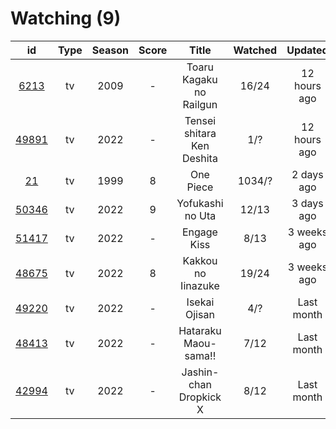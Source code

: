 # Watching (9)

|                      id                      | Type | Season | Score |            Title           | Watched |    Updated   | Start Date |
| :------------------------------------------: | :--: | :----: | :---: | :------------------------: | :-----: | :----------: | :--------: |
|  [6213](https://myanimelist.net/anime/6213)  |  tv  |  2009  |   -   |   Toaru Kagaku no Railgun  |  16/24  | 12 hours ago | 09/06/2022 |
| [49891](https://myanimelist.net/anime/49891) |  tv  |  2022  |   -   | Tensei shitara Ken Deshita |   1/?   | 12 hours ago | 09/30/2022 |
|    [21](https://myanimelist.net/anime/21)    |  tv  |  1999  |   8   |          One Piece         |  1034/? |  2 days ago  | 01/01/2013 |
| [50346](https://myanimelist.net/anime/50346) |  tv  |  2022  |   9   |      Yofukashi no Uta      |  12/13  |  3 days ago  | 07/08/2022 |
| [51417](https://myanimelist.net/anime/51417) |  tv  |  2022  |   -   |         Engage Kiss        |   8/13  |  3 weeks ago | 07/03/2022 |
| [48675](https://myanimelist.net/anime/48675) |  tv  |  2022  |   8   |     Kakkou no Iinazuke     |  19/24  |  3 weeks ago | 04/25/2022 |
| [49220](https://myanimelist.net/anime/49220) |  tv  |  2022  |   -   |        Isekai Ojisan       |   4/?   |  Last month  | 07/08/2022 |
| [48413](https://myanimelist.net/anime/48413) |  tv  |  2022  |   -   |    Hataraku Maou-sama!!    |   7/12  |  Last month  | 07/15/2022 |
| [42994](https://myanimelist.net/anime/42994) |  tv  |  2022  |   -   |   Jashin-chan Dropkick X   |   8/12  |  Last month  | 07/15/2022 |
